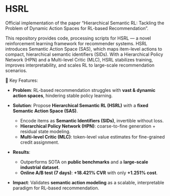 # HSRL
Official implementation of the paper “Hierarchical Semantic RL: Tackling the Problem of Dynamic Action Spaces for RL-based Recommendation”.


This repository provides code, processing scripts for HSRL — a novel reinforcement learning framework for recommender systems. HSRL introduces Semantic Action Space (SAS), which maps item-level actions to compact, hierarchical semantic identifiers (SIDs). With a Hierarchical Policy Network (HPN) and a Multi-level Critic (MLC), HSRL stabilizes training, improves interpretability, and scales RL to large-scale recommendation scenarios.

🔹 Key Features:

* **Problem**: RL-based recommendation struggles with **vast & dynamic action spaces**, hindering stable policy learning.
* **Solution**: Propose **Hierarchical Semantic RL (HSRL)** with a **fixed Semantic Action Space (SAS)**.

  * Encode items as **Semantic Identifiers (SIDs)**, invertible without loss.
  * **Hierarchical Policy Network (HPN)**: coarse-to-fine generation + residual state modeling.
  * **Multi-level Critic (MLC)**: token-level value estimates for fine-grained credit assignment.
* **Results**:

  * Outperforms SOTA on **public benchmarks** and a **large-scale industrial dataset**.
  * **Online A/B test (7 days)**: **+18.421% CVR** with only **+1.251% cost**.
* **Impact**: Validates **semantic action modeling** as a scalable, interpretable paradigm for RL-based recommendation.
